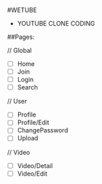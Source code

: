 #WETUBE
- YOUTUBE CLONE CODING

##Pages:

// Global
- [ ] Home
- [ ] Join
- [ ] Login
- [ ] Search

// User
- [ ] Profile
- [ ] Profile/Edit
- [ ] ChangePassword
- [ ] Upload

// Video
- [ ] Video/Detail
- [ ] Video/Edit